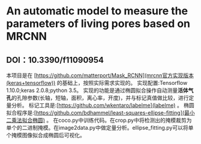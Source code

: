 # An automatic model to measure the parameters of living pores based on MRCNN
## DOI：10.3390/f11090954

本项目是在 [https://github.com/matterport/Mask_RCNN](mrcnn官方实现版本(keras+tensorflow)) 的基础上，按照实际需求实现的。
 实现配置:Tensorflow 1.10.0;keras 2.0.8;python 3.5。
 实现的功能是通过椭圆拟合操作自动测量**活体气孔**的孔隙参数(长轴，短轴，面积，离心率，开度)，并与标记真值做比较，进行定量分析。
 标记工具是:[https://github.com/wkentaro/labelme](labelme) 。
 椭圆拟合程序是:[https://github.com/bdhammel/least-squares-ellipse-fitting](最小二乘法拟合椭圆) 。
 在coco.py中训练代码。在crop.py中将检测出的掩模裁剪为单个的二进制掩模。在image2data.py中做定量分析。ellipse_fitting.py可以将单个掩模图像拟合成椭圆后可视化。

